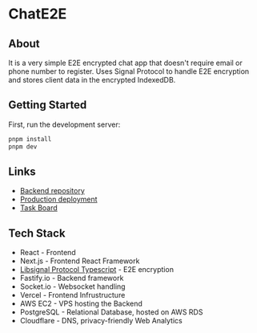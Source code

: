 # ChatE2E

## About
It is a very simple E2E encrypted chat app that doesn't require email or phone number to register. Uses Signal Protocol to handle E2E encryption and stores client data in the encrypted IndexedDB.

## Getting Started

First, run the development server:

```bash
pnpm install
pnpm dev

```



## Links

- [Backend repository](https://github.com/boryssey/e2e-chat-backend)
- [Production deployment](https://chate2e.com)
- [Task Board](https://github.com/users/boryssey/projects/2/views/1)


## Tech Stack
- React - Frontend
- Next.js - Frontend React Framework
- [Libsignal Protocol Typescript](https://github.com/privacyresearchgroup/libsignal-protocol-typescript) - E2E encryption
- Fastify.io - Backend framework
- Socket.io - Websocket handling
- Vercel - Frontend Infrustructure
- AWS EC2 - VPS hosting the Backend
- PostgreSQL - Relational Database, hosted on AWS RDS
- Cloudflare - DNS, privacy-friendly Web Analytics
